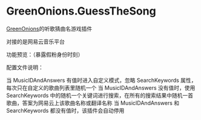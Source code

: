 # GreenOnions.GuessTheSong
[GreenOnions](https://github.com/Alex1911-Jiang/GreenOnions)的听歌猜曲名游戏插件

对接的是网易云音乐平台

功能预览：（暴露假粉身份时刻）

配置文件说明：

当 MusicIDAndAnswers 有值时进入自定义模式，忽略 SearchKeywords 属性，每次只在自定义的歌曲列表里随机一个
当 MusicIDAndAnswers 没有值时，使用 SearchKeywords 中的随机一个关键词进行搜索，在所有的搜索结果中随机一首歌曲，答案为网易云上该歌曲名称或翻译名称
当 MusicIDAndAnswers 和 SearchKeywords 都没有值时，该插件会自动停用
